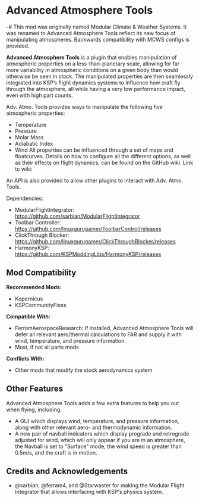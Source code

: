 # Advanced Atmosphere Tools
-# This mod was originally named Modular Climate & Weather Systems. It was renamed to Advanced Atmosphere Tools reflect its new focus of manipulating atmospheres. Backwards compatibility with MCWS configs is provided.

**Advanced Atmosphere Tools** is a plugin that enables manipulation of atmospheric properties on a less-than-planetary scale, allowing for far more variability in atmospheric conditions on a given body than would otherwise be seen in stock. The manipulated properties are then seamlessly integrated into KSP’s flight dynamics systems to influence how craft fly through the atmosphere, all while having a very low performance impact, even with high part counts.

Adv. Atmo. Tools provides ways to manipulate the following five atmospheric properties: 
- Temperature
- Pressure
- Molar Mass
- Adiabatic Index
- Wind
All properties can be influenced through a set of maps and floatcurves. Details on how to configure all the different options, as well as their effects on flight dynamics, can be found on the GitHub wiki. 
Link to wiki:

An API is also provided to allow other plugins to interact with Adv. Atmo. Tools.

Dependencies:
- ModularFlightIntegrator: https://github.com/sarbian/ModularFlightIntegrator
- Toolbar Controller: https://github.com/linuxgurugamer/ToolbarControl/releases
- ClickThrough Blocker: https://github.com/linuxgurugamer/ClickThroughBlocker/releases
- HarmonyKSP: https://github.com/KSPModdingLibs/HarmonyKSP/releases

## Mod Compatibility  
**Recommended Mods:**
- Kopernicus
- KSPCommunityFixes

**Compatible With:**
- FerramAerospaceResearch: If installed, Advanced Atmosphere Tools will defer all relevant aero/thermal calculations to FAR and supply it with wind, temperature, and pressure information.
- Most, if not all parts mods

**Conflicts With:** 
- Other mods that modify the stock aerodynamics system

## Other Features
Advanced Atmosphere Tools adds a few extra features to help you out when flying, including:
- A GUI which displays wind, temperature, and pressure information, along with other relevant aero- and thermodynamic information.
- A new pair of navball indicators which display prograde and retrograde adjusted for wind, which will only appear if you are in an atmosphere,  the Navball is set to "Surface" mode, the wind speed is greater than 0.5m/s, and the craft is in motion.

## Credits and Acknowledgements
- @sarbian, @ferram4, and @Starwaster for making the Modular Flight Integrator that allows interfacing with KSP's physics system.
